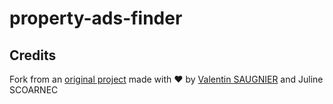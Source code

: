 # property-ads-finder

## Credits

Fork from an [original project](https://valentin-saugnier.fr/article/projet/agregateur-annonces-immobilieres) made with ❤️ by [Valentin SAUGNIER](https://github.com/valentintintin) and Juline SCOARNEC 


